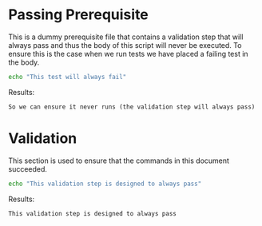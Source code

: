 # Passing Prerequisite

This is a dummy prerequisite file that contains a validation step that
will always pass and thus the body of this script will never be
executed. To ensure this is the case when we run tests we have placed
a failing test in the body.

```bash
echo "This test will always fail"
```

Results:

```
So we can ensure it never runs (the validation step will always pass)
```

# Validation

This section is used to ensure that the commands in this document succeeded.

```bash
echo "This validation step is designed to always pass"
```

Results:

```expected_similarity=0.5
This validation step is designed to always pass
```
